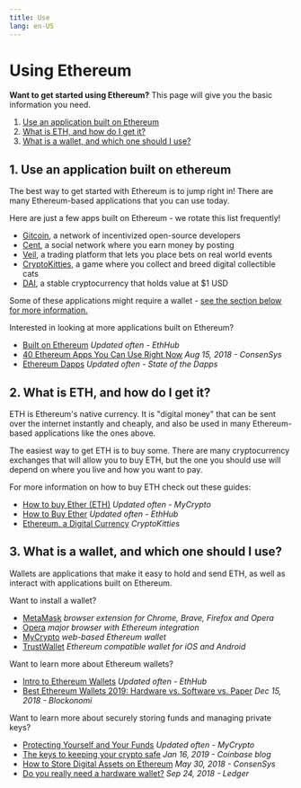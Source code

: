 ```yaml
---
title: Use
lang: en-US
---
```


# Using Ethereum

<div class="featured">

  **Want to get started using Ethereum?** This page will give you the basic information you need.

  1. [Use an application built on Ethereum](#_1-use-an-application-built-on-ethereum)
  2. [What is ETH, and how do I get it?](#_2-what-is-eth-and-how-do-i-get-it)
  3. [What is a wallet, and which one should I use?](#_3-what-is-a-wallet-and-which-one-should-i-use)

</div>


## 1. Use an application built on ethereum

The best way to get started with Ethereum is to jump right in! There are many Ethereum-based applications that you can use today.

Here are just a few apps built on Ethereum - we rotate this list frequently!


- [Gitcoin](https://gitcoin.co), a network of incentivized open-source developers
- [Cent](https://beta.cent.co), a social network where you earn money by posting
- [Veil](https://app.veil.co), a trading platform that lets you place bets on real world events
- [CryptoKitties](https://www.cryptokitties.co), a game where you collect and breed digital collectible cats
- [DAI](https://makerdao.com/en/), a stable cryptocurrency that holds value at $1 USD

Some of these applications might require a wallet - [see the section below for more information.](./#_3-what-is-a-wallet-and-which-one-should-i-use)

Interested in looking at more applications built on Ethereum?


- [Built on Ethereum](https://docs.ethhub.io/built-on-ethereum/built-on-ethereum/) *Updated often - EthHub*
- [40 Ethereum Apps You Can Use Right Now](https://media.consensys.net/40-ethereum-apps-you-can-use-right-now-d643333769f7) *Aug 15, 2018 - ConsenSys*
- [Ethereum Dapps](https://www.stateofthedapps.com/rankings/platform/ethereum) *Updated often - State of the Dapps*


## 2. What is ETH, and how do I get it?

ETH is Ethereum's native currency. It is "digital money" that can be sent over the internet instantly and cheaply, and also be used in many Ethereum-based applications like the ones above.

The easiest way to get ETH is to buy some. There are many cryptocurrency exchanges that will allow you to buy ETH, but the one you should use will depend on where you live and how you want to pay.

For more information on how to buy ETH check out these guides:


- [How to buy Ether (ETH)](https://support.mycrypto.com/how-to/getting-started/how-to-buy-ether-with-usd) *Updated often - MyCrypto*
- [How to Buy Ether](https://docs.ethhub.io/using-ethereum/how-to-buy-ether/) *Updated often - EthHub*
- [Ethereum, a Digital Currency](https://www.cryptokitties.co/faq#ethereum-a-digital-currency) *CryptoKitties*


## 3. What is a wallet, and which one should I use?

Wallets are applications that make it easy to hold and send ETH, as well as interact with applications built on Ethereum.


Want to install a wallet?

- [MetaMask](https://metamask.io) *browser extension for Chrome, Brave, Firefox and Opera*
- [Opera](https://www.opera.com/crypto) *major browser with Ethereum integration*
- [MyCrypto](https://mycrypto.com) *web-based Ethereum wallet*
- [TrustWallet](https://trustwallet.com/) *Ethereum compatible wallet for iOS and Android*


Want to learn more about Ethereum wallets?

- [Intro to Ethereum Wallets](https://docs.ethhub.io/using-ethereum/wallets/intro-to-ethereum-wallets/) *Updated often - EthHub*
- [Best Ethereum Wallets 2019: Hardware vs. Software vs. Paper](https://blockonomi.com/best-ethereum-wallets/) *Dec 15, 2018 - Blockonomi*

Want to learn more about securely storing funds and managing private keys?


- [Protecting Yourself and Your Funds](https://support.mycrypto.com/staying-safe/protecting-yourself-and-your-funds) *Updated often - MyCrypto*
- [The keys to keeping your crypto safe](https://blog.coinbase.com/the-keys-to-keeping-your-crypto-safe-96d497cce6cf) *Jan 16, 2019 - Coinbase blog*
- [How to Store Digital Assets on Ethereum](https://media.consensys.net/how-to-store-digital-assets-on-ethereum-a2bfdcf66bd0) *May 30, 2018 - ConsenSys*
- [Do you really need a hardware wallet?](https://medium.com/ledger-on-security-and-blockchain/ledger-101-part-1-do-you-really-need-a-hardware-wallet-7f5abbadd945) *Sep 24, 2018 - Ledger*

